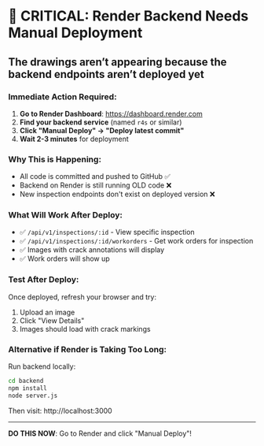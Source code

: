 # 🚨 CRITICAL: Render Backend Needs Manual Deployment

## The drawings aren’t appearing because the backend endpoints aren’t deployed yet

### Immediate Action Required:

1. **Go to Render Dashboard**: https://dashboard.render.com
2. **Find your backend service** (named `r4s` or similar)
3. **Click "Manual Deploy" → "Deploy latest commit"**
4. **Wait 2-3 minutes** for deployment

### Why This is Happening:
- All code is committed and pushed to GitHub ✅
- Backend on Render is still running OLD code ❌
- New inspection endpoints don't exist on deployed version ❌

### What Will Work After Deploy:
- ✅ `/api/v1/inspections/:id` - View specific inspection
- ✅ `/api/v1/inspections/:id/workorders` - Get work orders for inspection
- ✅ Images with crack annotations will display
- ✅ Work orders will show up

### Test After Deploy:
Once deployed, refresh your browser and try:
1. Upload an image
2. Click "View Details" 
3. Images should load with crack markings

### Alternative if Render is Taking Too Long:
Run backend locally:
```bash
cd backend
npm install
node server.js
```

Then visit: http://localhost:3000

---

**DO THIS NOW**: Go to Render and click "Manual Deploy"!
